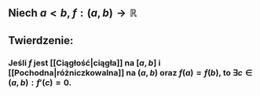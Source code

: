 ## Niech $a<b$, $f:(a,b)\to\mathbb{R}$
## **Twierdzenie**:
### Jeśli $f$ jest [[Ciągłość|ciągła]] na $[a,b]$ i [[Pochodna|różniczkowalna]] na $(a,b)$ oraz $f(a)=f(b)$, to $\exists{c\in(a,b)}:f'(c)=0$.
